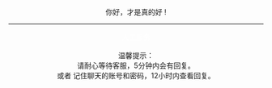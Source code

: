 <center> 
你好，才是真的好 !<!-- {docsify-ignore} -->


-------


<link rel="stylesheet" href="style.css">
<a href="https://ok.shareoto.trade" class="my-button-3d" style="color: #ffffff;">人工服务</a>
<br/>
<br/>
  温馨提示：<br/>
  请耐心等待客服，5分钟内会有回复。<br/>
  或者 记住聊天的账号和密码，12小时内查看回复。

</center>






